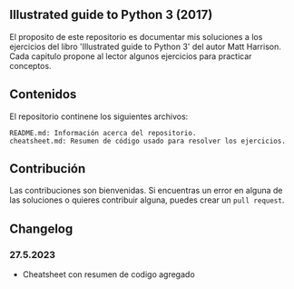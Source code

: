 ## Illustrated guide to Python 3 (2017) 

El proposito de este repositorio es documentar mis soluciones a los ejercicios 
del libro 'Illustrated guide to Python 3' del autor Matt Harrison. Cada capitulo propone
al lector algunos ejercicios para practicar conceptos.

## Contenidos
El repositorio continene los siguientes archivos:

    README.md: Información acerca del repositorio.
    cheatsheet.md: Resumen de código usado para resolver los ejercicios.
   
## Contribución
Las contribuciones son bienvenidas. Si encuentras un error en alguna de las soluciones o quieres contribuir alguna, puedes crear un `pull request`.

## Changelog
### 27.5.2023

- Cheatsheet con resumen de codigo agregado

